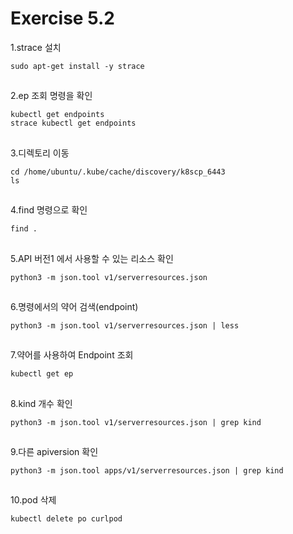 # Exercise 5.2


1.strace 설치
```
sudo apt-get install -y strace
```

##

2.ep 조회 명령을 확인
```
kubectl get endpoints
strace kubectl get endpoints
```

##

3.디렉토리 이동
```
cd /home/ubuntu/.kube/cache/discovery/k8scp_6443
ls
```

##

4.find 명령으로 확인
```
find .
```

##

5.API 버전1 에서 사용할 수 있는 리소스 확인
```
python3 -m json.tool v1/serverresources.json
```

##

6.명령에서의 약어 검색(endpoint)
```
python3 -m json.tool v1/serverresources.json | less
```

##

7.약어를 사용하여 Endpoint 조회
```
kubectl get ep
```

##

8.kind 개수 확인
```
python3 -m json.tool v1/serverresources.json | grep kind
```

##

9.다른 apiversion 확인
```
python3 -m json.tool apps/v1/serverresources.json | grep kind
```

##

10.pod 삭제
```
kubectl delete po curlpod
```
